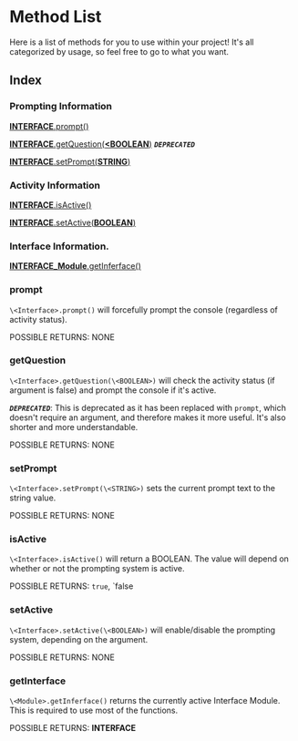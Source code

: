 Method List
======================================

Here is a list of methods for you to use within your project!
It's all categorized by usage, so feel free to go to what you want.

Index
--------------------------------------

### Prompting Information
[**INTERFACE**.prompt()](#prompt)

[**INTERFACE**.getQuestion(**<BOOLEAN**)](#getQuestion) ***`DEPRECATED`***

[**INTERFACE**.setPrompt(**STRING**)](#setPrompt)


### Activity Information
[**INTERFACE**.isActive()](#isActive)

[**INTERFACE**.setActive(**BOOLEAN**)](#setActive)


### Interface Information.
[**INTERFACE_Module**.getInferface()](#getInterface)


### prompt

`\<Interface>.prompt()` will forcefully prompt the console (regardless of activity status).

POSSIBLE RETURNS:
NONE

### getQuestion

`\<Interface>.getQuestion(\<BOOLEAN>)` will check the activity status (if argument is false) and prompt the console if it's active.

***`DEPRECATED`***:
This is deprecated as it has been replaced with `prompt`, which doesn't require an argument, and therefore makes it more useful.
It's also shorter and more understandable.

POSSIBLE RETURNS:
NONE

### setPrompt

`\<Interface>.setPrompt(\<STRING>)` sets the current prompt text to the string value.

POSSIBLE RETURNS:
NONE

### isActive

`\<Interface>.isActive()` will return a BOOLEAN. The value will depend on whether or not the prompting system is active.

POSSIBLE RETURNS:
`true`,
`false

### setActive

`\<Interface>.setActive(\<BOOLEAN>)` will enable/disable the prompting system, depending on the argument.

POSSIBLE RETURNS:
NONE

### getInterface

`\<Module>.getInferface()` returns the currently active Interface Module. This is required to use most of the functions.

POSSIBLE RETURNS:
**INTERFACE**
